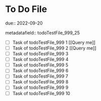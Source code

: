 # To Do File

due:: 2022-09-20

metadatafield:: todoTestFile_999_25

- [ ] Task of todoTestFile_999 1 [[Query me]]
- [ ] Task of todoTestFile_999 2 [[Query me]]
- [ ] Task of todoTestFile_999 3
- [ ] Task of todoTestFile_999 4
- [ ] Task of todoTestFile_999 5
- [ ] Task of todoTestFile_999 6
- [ ] Task of todoTestFile_999 7
- [ ] Task of todoTestFile_999 8
- [ ] Task of todoTestFile_999 9
- [ ] Task of todoTestFile_999 10